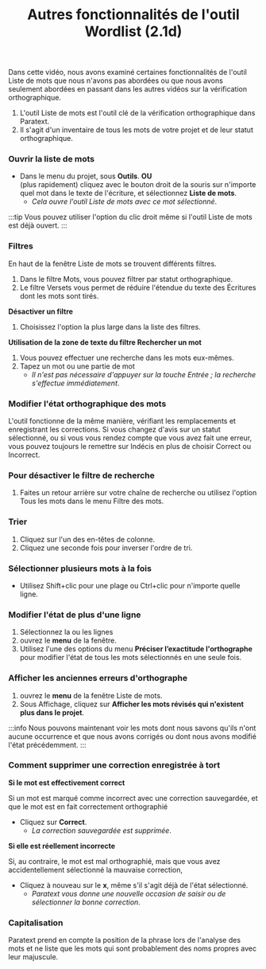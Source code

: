 ﻿---
title: Autres fonctionnalités de l'outil Wordlist (2.1d)
---
Dans cette vidéo, nous avons examiné certaines fonctionnalités de l'outil Liste de mots que nous n'avons pas abordées ou que nous avons seulement abordées en passant dans les autres vidéos sur la vérification orthographique.

1.   L'outil Liste de mots est l'outil clé de la vérification orthographique dans Paratext.
1.   Il s'agit d'un inventaire de tous les mots de votre projet et de leur statut orthographique.

### Ouvrir la liste de mots

-  Dans le menu du projet, sous **Outils**.
   **OU**   
   (plus rapidement) cliquez avec le bouton droit de la souris sur n'importe quel mot dans le texte de l'écriture, et sélectionnez **Liste de mots**.
    -  *Cela ouvre l'outil Liste de mots avec ce mot sélectionné*.

:::tip
Vous pouvez utiliser l'option du clic droit même si l'outil Liste de mots est déjà ouvert.
:::

### Filtres

En haut de la fenêtre Liste de mots se trouvent différents filtres.

1.  Dans le filtre Mots, vous pouvez filtrer par statut orthographique.
1.  Le filtre Versets vous permet de réduire l'étendue du texte des Écritures dont les mots sont tirés.

**Désactiver un filtre**

1.  Choisissez l'option la plus large dans la liste des filtres.

**Utilisation de la zone de texte du filtre Rechercher un mot**

1.  Vous pouvez effectuer une recherche dans les mots eux-mêmes.
1.  Tapez un mot ou une partie de mot
     -  *Il n'est pas nécessaire d'appuyer sur la touche Entrée ; la recherche s'effectue immédiatement*.

### Modifier l'état orthographique des mots

L'outil fonctionne de la même manière, vérifiant les remplacements et enregistrant les corrections. Si vous changez d'avis sur un statut sélectionné, ou si vous vous rendez compte que vous avez fait une erreur, vous pouvez toujours le remettre sur Indécis en plus de choisir Correct ou Incorrect.

### Pour désactiver le filtre de recherche

1.   Faites un retour arrière sur votre chaîne de recherche ou utilisez l'option Tous les mots dans le menu Filtre des mots.

### Trier

1.   Cliquez sur l'un des en-têtes de colonne.
1.   Cliquez une seconde fois pour inverser l'ordre de tri.

### Sélectionner plusieurs mots à la fois

-   Utilisez Shift+clic pour une plage ou Ctrl+clic pour n'importe quelle ligne.

### Modifier l'état de plus d'une ligne

1.   Sélectionnez la ou les lignes
1.   ouvrez le **menu** de la fenêtre.
1.   Utilisez l'une des options du menu **Préciser l’exactitude l'orthographe** pour modifier l'état de tous les mots sélectionnés en une seule fois.

### Afficher les anciennes erreurs d'orthographe

1.   ouvrez le **menu** de la fenêtre Liste de mots.
1.   Sous Affichage, cliquez sur **Afficher les mots révisés qui n'existent plus dans le projet**.

:::info
Nous pouvons maintenant voir les mots dont nous savons qu'ils n'ont aucune occurrence et que nous avons corrigés ou dont nous avons modifié l'état précédemment.
:::

### Comment supprimer une correction enregistrée à tort

**Si le mot est effectivement correct**

Si un mot est marqué comme incorrect avec une correction sauvegardée, et que le mot est en fait correctement orthographié

-  Cliquez sur **Correct**.
    -  *La correction sauvegardée est supprimée*.

**Si elle est réellement incorrecte**

Si, au contraire, le mot est mal orthographié, mais que vous avez accidentellement sélectionné la mauvaise correction,

-  Cliquez à nouveau sur le **x**, même s'il s'agit déjà de l'état sélectionné.
   -  *Paratext vous donne une nouvelle occasion de saisir ou de sélectionner la bonne correction*.

### Capitalisation

Paratext prend en compte la position de la phrase lors de l'analyse des mots et ne liste que les mots qui sont probablement des noms propres avec leur majuscule.

